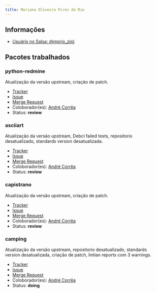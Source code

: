 ```yaml
---
title: Mariana Oliveira Pires do Rio
---
```


## Informações

- [Usuário no Salsa: @mprio_zip)](https://salsa.debian.org/mprio_zip)

## Pacotes trabalhados

### python-redmine

Atualização da versão upstream, criação de patch.

- [Tracker](https://tracker.debian.org/pkg/python-redmine)
- [Issue](https://salsa.debian.org/debian-brasilia-team/docs/-/issues/69)
- [Merge Request](https://salsa.debian.org/debian/python-redmine/-/merge_requests/3)
- Coloborador(es): [André Corrêa](https://salsa.debian.org/dartmol203)
- Status: **review**

### asciiart

Atualização da versão upstream, Debci failed tests, repositorio desatualizado, standards version desatualizada.

- [Tracker](https://tracker.debian.org/pkg/asciiart)
- [Issue](https://salsa.debian.org/debian-brasilia-team/docs/-/issues/108)
- [Merge Request]()
- Coloborador(es): [André Corrêa](https://salsa.debian.org/dartmol203)
- Status: **review**

### capistrano

Atualização da versão upstream, criação de patch.

- [Tracker](https://tracker.debian.org/pkg/capistrano)
- [Issue](https://salsa.debian.org/debian-brasilia-team/docs/-/issues/108)
- [Merge Request](https://salsa.debian.org/ruby-team/capistrano/-/merge_requests/1)
- Coloborador(es): [André Corrêa](https://salsa.debian.org/dartmol203)
- Status: **review**

### camping

Atualização da versão upstream, repositorio desatualizado, standards version desatualizada, criação de patch, lintian reports com 3 warnings.

- [Tracker](https://tracker.debian.org/pkg/camping)
- [Issue](https://salsa.debian.org/debian-brasilia-team/docs/-/issues/108)
- [Merge Request]()
- Coloborador(es): [André Corrêa](https://salsa.debian.org/dartmol203)
- Status: **doing**